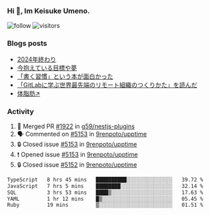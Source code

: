 ### Hi 👋, Im Keisuke Umeno.

<!--
**9renpoto/9renpoto** is a ✨ _special_ ✨ repository because its `README.md` (this file) appears on your GitHub profile.

Here are some ideas to get you started:

- 🔭 I’m currently working on ...
- 🌱 I’m currently learning ...
- 👯 I’m looking to collaborate on ...
- 🤔 I’m looking for help with ...
- 💬 Ask me about ...
- 📫 How to reach me: ...
- 😄 Pronouns: ...
- ⚡ Fun fact: ...
-->

![follow](https://img.shields.io/github/followers/9renpoto?label=Follow&style=social)
![visitors](https://komarev.com/ghpvc/?username=9renpoto&label=Profile%20views&color=0e75b6&style=flat)

### Blogs posts

<!-- BLOG-POST-LIST:START -->
- [2024年終わり](https://9renpoto.win/entry/2024/12/31/2024-end)
- [今抱えている目標や夢](https://9renpoto.win/entry/2024/12/02/objective)
- [「書く習慣」という本が面白かった](https://9renpoto.win/entry/2024/11/11/leave_a_feeling_sad)
- [「GitLabに学ぶ世界最先端のリモート組織のつくりかた」を読んだ](https://9renpoto.win/entry/2024/09/10/remote_organization)
- [体脂肪↗](https://9renpoto.win/entry/2024/08/12/gaining_fat)
<!-- BLOG-POST-LIST:END -->

### Activity

<!--START_SECTION:activity-->
1. 🎉 Merged PR [#1922](https://github.com/g59/nestjs-plugins/pull/1922) in [g59/nestjs-plugins](https://github.com/g59/nestjs-plugins)
2. 🗣 Commented on [#5153](https://github.com/9renpoto/upptime/issues/5153#issuecomment-2605852786) in [9renpoto/upptime](https://github.com/9renpoto/upptime)
3. 🔒 Closed issue [#5153](https://github.com/9renpoto/upptime/issues/5153) in [9renpoto/upptime](https://github.com/9renpoto/upptime)
4. ❗ Opened issue [#5153](https://github.com/9renpoto/upptime/issues/5153) in [9renpoto/upptime](https://github.com/9renpoto/upptime)
5. 🔒 Closed issue [#5152](https://github.com/9renpoto/upptime/issues/5152) in [9renpoto/upptime](https://github.com/9renpoto/upptime)
<!--END_SECTION:activity-->

<!--START_SECTION:waka-->

```txt
TypeScript   8 hrs 45 mins   ██████████░░░░░░░░░░░░░░░   39.72 %
JavaScript   7 hrs 5 mins    ████████░░░░░░░░░░░░░░░░░   32.14 %
SQL          3 hrs 53 mins   ████▒░░░░░░░░░░░░░░░░░░░░   17.63 %
YAML         1 hr 12 mins    █▒░░░░░░░░░░░░░░░░░░░░░░░   05.45 %
Ruby         19 mins         ▒░░░░░░░░░░░░░░░░░░░░░░░░   01.51 %
```

<!--END_SECTION:waka-->
